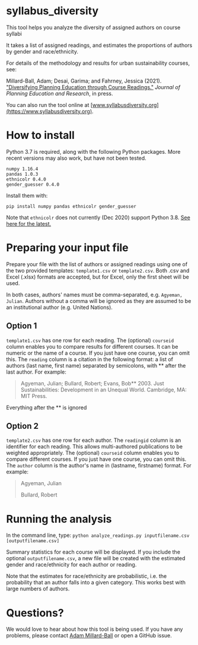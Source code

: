 # syllabus_diversity
This tool helps you analyze the diversity of assigned authors on course syllabi

It takes a list of assigned readings, and estimates the proportions of authors by gender and race/ethnicity.

For details of the methodology and results for urban sustainability courses, see:

Millard-Ball, Adam; Desai, Garima; and Fahrney, Jessica (2021). ["Diversifying Planning Education through Course Readings."](https://doi.org/10.1177%2F0739456X211001936) *Journal of Planning Education and Research*, in press.

You can also run the tool online at [www.syllabusdiversity.org](https://www.syllabusdiversity.org).

# How to install
Python 3.7 is required, along with the following Python packages. More recent versions may also work, but have not been tested. 

```
numpy 1.16.4
pandas 1.0.3
ethnicolr 0.4.0
gender_guesser 0.4.0
```

Install them with:

`pip install numpy pandas ethnicolr gender_guesser`

Note that `ethnicolr` does not currently (Dec 2020) support Python 3.8. [See here for the latest.](https://github.com/appeler/ethnicolr/issues/29)

# Preparing your input file
Prepare your file with the list of authors or assigned readings using one of the two provided templates: `template1.csv` or `template2.csv`. Both .csv and Excel (.xlsx) formats are accepted, but for Excel, only the first sheet will be used.

In both cases, authors' names must be comma-separated, e.g. `Agyeman, Julian`. Authors without a comma will be ignored as they are assumed to be an institutional author (e.g. United Nations). 

## Option 1
`template1.csv` has one row for each reading. The (optional) `courseid` column enables you to compare results for different courses. It can be numeric or the name of a course. If you just have one course, you can omit this. The `reading` column is a citation in the following format: a list of authors (last name, first name) separated by semicolons, with ** after the last author. For example:

> Agyeman, Julian; Bullard, Robert; Evans, Bob** 2003. Just Sustainabilities: Development in an Unequal World. Cambridge, MA: MIT Press.

Everything after the ** is ignored

## Option 2
`template2.csv` has one row for each author. The `readingid` column is an identifier for each reading. This allows multi-authored publications to be weighted appropriately. The (optional) `courseid` column enables you to compare different courses. If you just have one course, you can omit this. The `author` column is the author's name in (lastname, firstname) format. For example:

> Agyeman, Julian
>
> Bullard, Robert

# Running the analysis
In the command line, type:
`python analyze_readings.py inputfilename.csv [outputfilename.csv]`

Summary statistics for each course will be displayed. If you include the optional `outputfilename.csv`, a new file will be created with the estimated gender and race/ethnicity for each author or reading.

Note that the estimates for race/ethnicity are probabilistic, i.e. the probability that an author falls into a given category. This works best with large numbers of authors.

# Questions?
We would love to hear about how this tool is being used. If you have any problems, please contact [Adam Millard-Ball](https://people.ucsc.edu/~adammb/) or open a GitHub issue.
